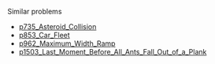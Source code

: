 Similar problems
- [p735_Asteroid_Collision](https://github.com/genxium/Leetcode/tree/master/p735_Asteroid_Collision) 
- [p853_Car_Fleet](https://github.com/genxium/Leetcode/tree/master/p853_Car_Fleet) 
- [p962_Maximum_Width_Ramp](https://github.com/genxium/Leetcode/tree/master/p962_Maximum_Width_Ramp) 
- [p1503_Last_Moment_Before_All_Ants_Fall_Out_of_a_Plank](https://github.com/genxium/Leetcode/tree/master/p1503_Last_Moment_Before_All_Ants_Fall_Out_of_a_Plank) 
